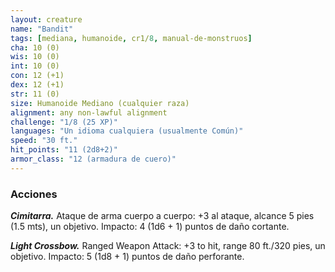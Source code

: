 ```yaml
---
layout: creature
name: "Bandit"
tags: [mediana, humanoide, cr1/8, manual-de-monstruos]
cha: 10 (0)
wis: 10 (0)
int: 10 (0)
con: 12 (+1)
dex: 12 (+1)
str: 11 (0)
size: Humanoide Mediano (cualquier raza)
alignment: any non-lawful alignment
challenge: "1/8 (25 XP)"
languages: "Un idioma cualquiera (usualmente Común)"
speed: "30 ft."
hit_points: "11 (2d8+2)"
armor_class: "12 (armadura de cuero)"
---
```


### Acciones

***Cimitarra.*** Ataque de arma cuerpo a cuerpo: +3 al ataque, alcance 5 pies (1.5 mts), un objetivo. Impacto: 4 (1d6 + 1) puntos de daño cortante.

***Light Crossbow.*** Ranged Weapon Attack: +3 to hit, range 80 ft./320 pies, un objetivo. Impacto: 5 (1d8 + 1) puntos de daño perforante.
